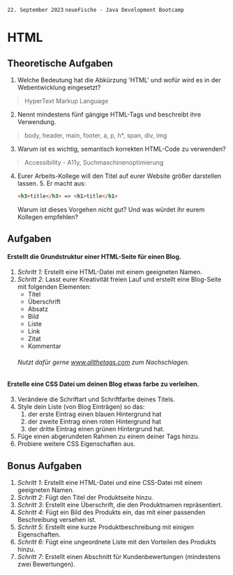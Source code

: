`22. September 2023` `neueFische - Java Development Bootcamp`
# HTML
## Theoretische Aufgaben
1. Welche Bedeutung hat die Abkürzung 'HTML' und wofür wird es in der Webentwicklung eingesetzt?
> HyperText Markup Language
2. Nennt mindestens fünf gängige HTML-Tags und beschreibt ihre Verwendung.
> body, header, main, footer, a, p, h*, span, div, img
3. Warum ist es wichtig, semantisch korrekten HTML-Code zu verwenden?
> Accessibility - A11y, Suchmaschinenoptimierung
4. Eurer Arbeits-Kollege will den Titel auf eurer Website größer darstellen lassen.
   5. Er macht aus:
    ```html
   <h3>title</h3> => <h1>title</h1>
   ```
   Warum ist dieses Vorgehen nicht gut? Und was würdet ihr eurem Kollegen empfehlen?
## Aufgaben
#### Erstellt die Grundstruktur einer HTML-Seite für einen Blog.
1. _Schritt 1_: Erstellt eine HTML-Datei mit einem geeigneten Namen.
2. _Schritt 2_: Lasst eurer Kreativität freien Lauf und erstellt eine Blog-Seite mit folgenden Elementen:
    * Titel
    * Überschrift
    * Absatz
    * Bild
    * Liste
    * Link
    * Zitat
    * Kommentar
    ###### Nutzt dafür gerne www.allthetags.com zum Nachschlagen.
#### Erstelle eine CSS Datei um deinen Blog etwas farbe zu verleihen.
3. Verändere die Schriftart und Schriftfarbe deines Titels.
4.  Style dein Liste (von Blog Einträgen) so das:
    1. der erste Eintrag einen blauen Hintergrund hat
    2. der zweite Eintrag einen roten Hintergrund hat
    3. der dritte Eintrag einen grünen Hintergrund hat.
5. Füge einen abgerundeten Rahmen zu einem deiner Tags hinzu.
6. Probiere weitere CSS Eigenschaften aus.
## Bonus Aufgaben
1. _Schritt 1_: Erstellt eine HTML-Datei und eine CSS-Datei mit einem geeigneten Namen.
2. _Schritt 2_: Fügt den Titel der Produktseite hinzu.
3. _Schritt 3_: Erstellt eine Überschrift, die den Produktnamen repräsentiert.
4. _Schritt 4_: Fügt ein Bild des Produkts ein, das mit einer passenden Beschreibung versehen ist.
5. _Schritt 5_: Erstellt eine kurze Produktbeschreibung mit einigen Eigenschaften.
6. _Schritt 6_: Fügt eine ungeordnete Liste mit den Vorteilen des Produkts hinzu.
7. _Schritt 7_: Erstellt einen Abschnitt für Kundenbewertungen (mindestens zwei Bewertungen).



